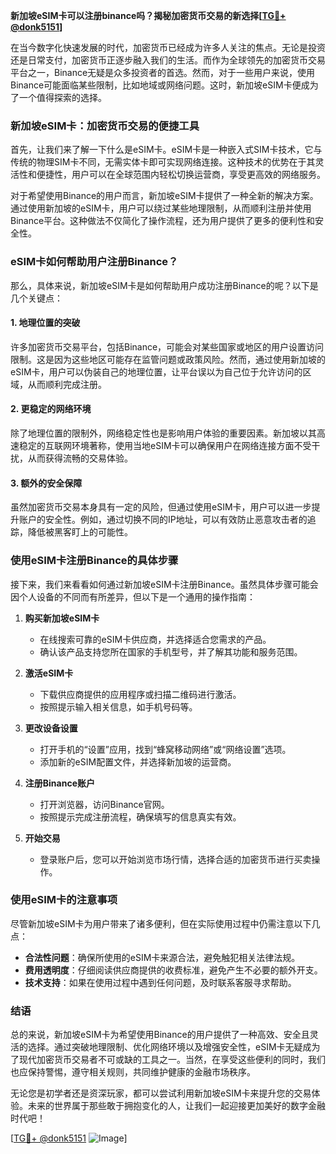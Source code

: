 **新加坡eSIM卡可以注册binance吗？揭秘加密货币交易的新选择[[TG💪+ @donk5151](https://t.me/s/donk5151)]**

在当今数字化快速发展的时代，加密货币已经成为许多人关注的焦点。无论是投资还是日常支付，加密货币正逐步融入我们的生活。而作为全球领先的加密货币交易平台之一，Binance无疑是众多投资者的首选。然而，对于一些用户来说，使用Binance可能面临某些限制，比如地域或网络问题。这时，新加坡eSIM卡便成为了一个值得探索的选择。

### 新加坡eSIM卡：加密货币交易的便捷工具

首先，让我们来了解一下什么是eSIM卡。eSIM卡是一种嵌入式SIM卡技术，它与传统的物理SIM卡不同，无需实体卡即可实现网络连接。这种技术的优势在于其灵活性和便捷性，用户可以在全球范围内轻松切换运营商，享受更高效的网络服务。

对于希望使用Binance的用户而言，新加坡eSIM卡提供了一种全新的解决方案。通过使用新加坡的eSIM卡，用户可以绕过某些地理限制，从而顺利注册并使用Binance平台。这种做法不仅简化了操作流程，还为用户提供了更多的便利性和安全性。

### eSIM卡如何帮助用户注册Binance？

那么，具体来说，新加坡eSIM卡是如何帮助用户成功注册Binance的呢？以下是几个关键点：

#### 1. 地理位置的突破
许多加密货币交易平台，包括Binance，可能会对某些国家或地区的用户设置访问限制。这是因为这些地区可能存在监管问题或政策风险。然而，通过使用新加坡的eSIM卡，用户可以伪装自己的地理位置，让平台误以为自己位于允许访问的区域，从而顺利完成注册。

#### 2. 更稳定的网络环境
除了地理位置的限制外，网络稳定性也是影响用户体验的重要因素。新加坡以其高速稳定的互联网环境著称，使用当地eSIM卡可以确保用户在网络连接方面不受干扰，从而获得流畅的交易体验。

#### 3. 额外的安全保障
虽然加密货币交易本身具有一定的风险，但通过使用eSIM卡，用户可以进一步提升账户的安全性。例如，通过切换不同的IP地址，可以有效防止恶意攻击者的追踪，降低被黑客盯上的可能性。

### 使用eSIM卡注册Binance的具体步骤

接下来，我们来看看如何通过新加坡eSIM卡注册Binance。虽然具体步骤可能会因个人设备的不同而有所差异，但以下是一个通用的操作指南：

1. **购买新加坡eSIM卡**
   - 在线搜索可靠的eSIM卡供应商，并选择适合您需求的产品。
   - 确认该产品支持您所在国家的手机型号，并了解其功能和服务范围。

2. **激活eSIM卡**
   - 下载供应商提供的应用程序或扫描二维码进行激活。
   - 按照提示输入相关信息，如手机号码等。

3. **更改设备设置**
   - 打开手机的“设置”应用，找到“蜂窝移动网络”或“网络设置”选项。
   - 添加新的eSIM配置文件，并选择新加坡的运营商。

4. **注册Binance账户**
   - 打开浏览器，访问Binance官网。
   - 按照提示完成注册流程，确保填写的信息真实有效。

5. **开始交易**
   - 登录账户后，您可以开始浏览市场行情，选择合适的加密货币进行买卖操作。

### 使用eSIM卡的注意事项

尽管新加坡eSIM卡为用户带来了诸多便利，但在实际使用过程中仍需注意以下几点：

- **合法性问题**：确保所使用的eSIM卡来源合法，避免触犯相关法律法规。
- **费用透明度**：仔细阅读供应商提供的收费标准，避免产生不必要的额外开支。
- **技术支持**：如果在使用过程中遇到任何问题，及时联系客服寻求帮助。

### 结语

总的来说，新加坡eSIM卡为希望使用Binance的用户提供了一种高效、安全且灵活的选择。通过突破地理限制、优化网络环境以及增强安全性，eSIM卡无疑成为了现代加密货币交易者不可或缺的工具之一。当然，在享受这些便利的同时，我们也应保持警惕，遵守相关规则，共同维护健康的金融市场秩序。

无论您是初学者还是资深玩家，都可以尝试利用新加坡eSIM卡来提升您的交易体验。未来的世界属于那些敢于拥抱变化的人，让我们一起迎接更加美好的数字金融时代吧！

[[TG💪+ @donk5151](https://t.me/s/donk5151) ![Image](https://i.postimg.cc/rwNCRYN7/Snipaste-2025-04-30-17-27-05.png)]